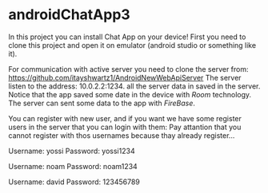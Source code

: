 # androidChatApp3

In this project you can install Chat App on your device!
First you need to clone this project and open it on emulator (android studio or something like it).

For communication with active server you need to clone the server from: https://github.com/itayshwartz1/AndroidNewWebApiServer
The server listen to the address: 10.0.2.2:1234. all the server data in saved in the server.
Notice that the app saved some date in the device with *Room* technology.
The server can sent some data to the app with *FireBase*.

You can register with new user, and if you want we have some register users in the server that you can login with them:
Pay attantion that you cannot register with thos usernames because thay already register...

Username: yossi
Password: yossi1234

Username: noam
Password: noam1234

Username: david
Password: 123456789
